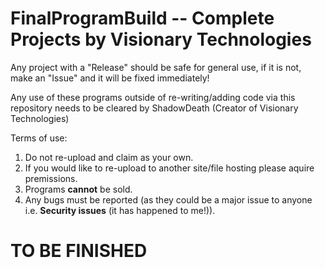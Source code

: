 # FinalProgramBuild -- Complete Projects by Visionary Technologies
Any project with a "Release" should be safe for general use, if it is not, make an "Issue" and it will be fixed immediately!

Any use of these programs outside of re-writing/adding code via this repository needs to be cleared by ShadowDeath (Creator of Visionary Technologies)

Terms of use:

  1. Do not re-upload and claim as your own.
  2. If you would like to re-upload to another site/file hosting please aquire premissions.
  3. Programs **cannot** be sold.
  4. Any bugs must be reported (as they could be a major issue to anyone i.e. **Security issues** (it has happened to me!)).

# TO BE FINISHED

